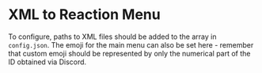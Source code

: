 # XML to Reaction Menu
To configure, paths to XML files should be added to the array in `config.json`.
The emoji for the main menu can also be set here - remember that custom emoji
should be represented by only the numerical part of the ID obtained via Discord.

